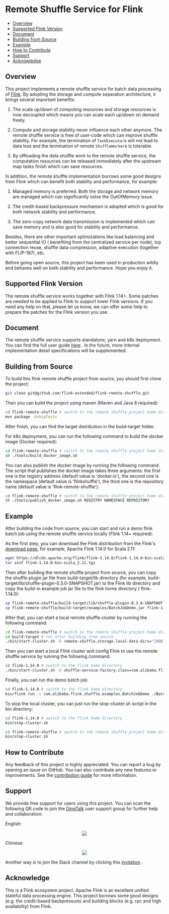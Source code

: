 # Remote Shuffle Service for Flink

- [Overview](#overview)
- [Supported Flink Version](#supported-flink-version)
- [Document](#document)
- [Building from Source](#building-from-source)
- [Example](#example)
- [How to Contribute](#how-to-contribute)
- [Support](#support)
- [Acknowledge](#acknowledge)

## Overview

This project implements a remote shuffle service for batch data processing
of [Flink](https://flink.apache.org/). By adopting the storage and compute separation architecture,
it brings several important benefits:

1. The scale up/down of computing resources and storage resources is now decoupled which means you
   can scale each up/down on demand freely.

2. Compute and storage stability never influence each other anymore. The remote shuffle service is
   free of user-code which can improve shuffle stability. For example, the termination
   of `TaskExecutor`s will not lead to data loss and the termination of remote `ShuffleWorker`s is
   tolerable.

3. By offloading the data shuffle work to the remote shuffle service, the computation resources can
   be released immediately after the upstream map tasks finish which can save resources.

In addition, the remote shuffle implementation borrows some good designs from Flink which can
benefit both stability and performance, for example:

1. Managed memory is preferred. Both the storage and network memory are managed which can
   significantly solve the OutOfMemory issue.

2. The credit-based backpressure mechanism is adopted which is good for both network stability and
   performance.

3. The zero-copy network data transmission is implemented which can save memory and is also good for
   stability and performance.

Besides, there are other important optimizations like load balancing and better sequential IO (
benefiting from the centralized service per node), tcp connection reuse, shuffle data compression,
adaptive execution (together with FLIP-187), etc.

Before going open source, this project has been used in production wildly and behaves well on both
stability and performance. Hope you enjoy it.

## Supported Flink Version

The remote shuffle service works together with Flink 1.14+. Some patches are needed to be applied to
Flink to support lower Flink versions. If you need any help on that, please let us know, we can
offer some help to prepare the patches for the Flink version you use.

## Document

The remote shuffle service supports standalone, yarn and k8s deployment. You can find the full user
guide [here](https://raw.githubusercontent.com/flink-extended/flink-remote-shuffle/master/docs/user_guide.md)
. In the future, more internal implementation detail specifications will be supplemented.

## Building from Source

To build this flink remote shuffle project from source, you should first clone the project:

```bash
git clone git@github.com:flink-extended/flink-remote-shuffle.git
```

Then you can build the project using maven (Maven and Java 8 required):

```bash
cd flink-remote-shuffle # switch to the remote shuffle project home directory
mvn package -DskipTests
```

After finish, you can find the target distribution in the build-target folder.

For k8s deployment, you can run the following command to build the docker image (Docker required):

```bash
cd flink-remote-shuffle # switch to the remote shuffle project home directory
sh ./tools/build_docker_image.sh
```

You can also publish the docker image by running the following command. The script that publishes
the docker image takes three arguments: the first one is the registry address (default value is
'docker.io'), the second one is the namespace (default value is 'flinkshuffle'), the third one is
the repository name (default value is 'flink-remote-shuffle').

```bash
cd flink-remote-shuffle # switch to the remote shuffle project home directory
sh ./tools/publish_docker_image.sh REGISTRY NAMESPACE REPOSITORY
```

## Example

After building the code from source, you can start and run a demo flink batch job using the remote
shuffle service locally (Flink 1.14+ required):

As the first step, you can download the Flink distribution from the
Flink's [download page](https://flink.apache.org/downloads.html#apache-flink-1140), for example,
Apache Flink 1.14.0 for Scala 2.11:

```bash
wget https://dlcdn.apache.org/flink/flink-1.14.0/flink-1.14.0-bin-scala_2.11.tgz
tar zxvf flink-1.14.0-bin-scala_2.11.tgz
```

Then after building the remote shuffle project from source, you can copy the shuffle plugin jar file
from build-target/lib directory (for example, build-target/lib/shuffle-plugin-0.3.0-SNAPSHOT.jar) to
the Flink lib directory and copy the build-in example job jar file to the flink home directory (
flink-1.14.0):

```bash
cp flink-remote-shuffle/build-target/lib/shuffle-plugin-0.3.0-SNAPSHOT.jar flink-1.14.0/lib/
cp flink-remote-shuffle/build-target/examples/BatchJobDemo.jar flink-1.14.0/
```

After that, you can start a local remote shuffle cluster by running the following command:

```bash
cd flink-remote-shuffle # switch to the remote shuffle project home directory
cd build-target # run after building from source
./bin/start-cluster.sh -D remote-shuffle.storage.local-data-dirs="[HDD]/tmp/" -D remote-shuffle.memory.data-writing-size=256m -D remote-shuffle.memory.data-reading-size=256m
```

Then you can start a local Flink cluster and config Flink to use the remote shuffle service by
running the following command:

```bash
cd flink-1.14.0 # switch to the flink home directory
./bin/start-cluster.sh -D shuffle-service-factory.class=com.alibaba.flink.shuffle.plugin.RemoteShuffleServiceFactory -D remote-shuffle.manager.rpc-address=127.0.0.1
```

Finally, you can run the demo batch job:

```bash
cd flink-1.14.0 # switch to the flink home directory
bin/flink run -c com.alibaba.flink.shuffle.examples.BatchJobDemo ./BatchJobDemo.jar
```

To stop the local cluster, you can just run the stop-cluster.sh script in the bin directory:

```bash
cd flink-1.14.0 # switch to the flink home directory
bin/stop-cluster.sh
```

```bash
cd flink-remote-shuffle # switch to the remote shuffle project home directory
bin/stop-cluster.sh
```

## How to Contribute

Any feedback of this project is highly appreciated. You can report a bug by opening an issue on
GitHub. You can also contribute any new features or improvements. See
the [contribution guide](https://raw.githubusercontent.com/flink-extended/flink-remote-shuffle/master/docs/contribution.md)
for more information.

## Support

We provide free support for users using this project. You can scan the following QR code to join
the [DingTalk](https://www.dingtalk.com/) user support group for further help and collaboration:

English:

<div align="center">
<img src="https://raw.githubusercontent.com/flink-extended/flink-remote-shuffle/master/docs/imgs/support-en.jpeg"/>
</div>

Chinese:

<div align="center">
<img src="https://raw.githubusercontent.com/flink-extended/flink-remote-shuffle/master/docs/imgs/support-zh.jpeg"/>
</div>

Another way is to join the Slack channel by clicking
this [invitation](https://join.slack.com/t/slack-5xu7894/shared_invite/zt-ykp807ok-1JXMcE6HS~NCplRp2T31fQ)
.

## Acknowledge

This is a Flink ecosystem project. Apache Flink is an excellent unified stateful data processing
engine. This project borrows some good designs (e.g. the credit-based backpressure) and building
blocks (e.g. rpc and high availability) from Flink.
